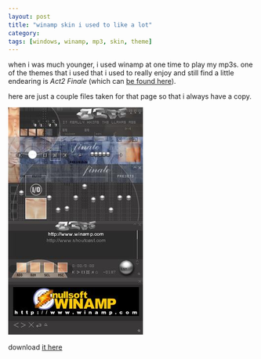 ```yaml
---
layout: post
title: "winamp skin i used to like a lot"
category: 
tags: [windows, winamp, mp3, skin, theme]
---
```

when i was much younger, i used winamp at one time to play my mp3s.
one of the themes that i used that i used to really enjoy and still
find a little endearing is *Act2 Finale* (which can [be found
here](http://www.winamp.com/skin/act2-finale-v5/145506)).

here are just a couple files taken for that page so that i always have
a copy.

![iamge](/images/Act2_Finale_v5.jpg)

download [it here](/bin/Act2_Finale_v5.wsz)
